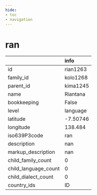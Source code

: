 ```yaml
---
hide:
- toc
- navigation
---
```

# ran
|                      | info     |
|:---------------------|:---------|
| id                   | rian1263 |
| family_id            | kolo1268 |
| parent_id            | kima1245 |
| name                 | Riantana |
| bookkeeping          | False    |
| level                | language |
| latitude             | -7.50746 |
| longitude            | 138.484  |
| iso639P3code         | ran      |
| description          | nan      |
| markup_description   | nan      |
| child_family_count   | 0        |
| child_language_count | 0        |
| child_dialect_count  | 0        |
| country_ids          | ID       |